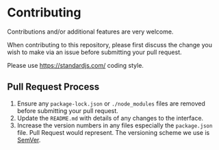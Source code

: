# Contributing

Contributions and/or additional features are very welcome.

When contributing to this repository, please first discuss the change you wish to make via an issue before submitting your pull request.

Please use https://standardjs.com/ coding style.

## Pull Request Process

1. Ensure any `package-lock.json` or `./node_modules` files are removed before submitting your pull request.
2. Update the `README.md` with details of any changes to the interface.
3. Increase the version numbers in any files especially the `package.json` file.
   Pull Request would represent. The versioning scheme we use is [SemVer](http://semver.org/).
